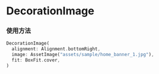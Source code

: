 # DecorationImage

### 使用方法

```dart
DecorationImage(
  alignment: Alignment.bottomRight,
  image: AssetImage("assets/sample/home_banner_1.jpg"),
  fit: BoxFit.cover,
)
```

 


